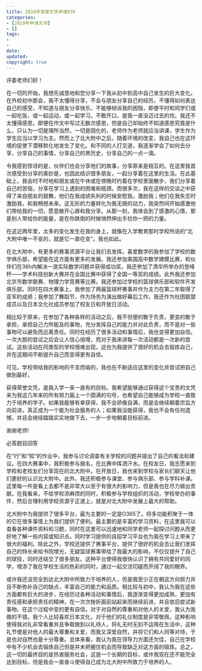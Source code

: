 ```yaml
---
title: 2019年荣誉文凭申请039
categories:
- [2019年申请文书]
- []
tags: 
- 
- 
date:
updated:
copyright: true
---
```



评委老师们好！

在一切的开始，我想先诚恳地和您分享一下我从初中到高中自己发生的巨大变化。在外校初中那会，我不太懂得分享，不会与朋友分享自己的经历，不懂得如何表达自己的感受，不知道与朋友分享快乐，不能够倾诉我的困恼，即便平时和同学们或一起吃饭，或一起运动，或一起学习。不敢开口，是我一直没迈过去的坎。我还不太懂得感恩，即便在作文中写过无数次感恩，但是自己却始终不知道感恩究竟是什么，只认为一切是理所当然，一切是固化的，老师作为老师就应当讲课，学生作为学生应当以学习为主。然而上了北大附中之后，随着环境的改变，我自己也在这环境的促使下潜移默化地发生了变化。和不同的人打交道，我逐渐学会了如何去分享，分享自己的事情，分享自己的黑历史，分享自己的一点一滴。
<!--more-->令我感到惊讶的是，伙伴们也会分享他们的故事，分享原来是相互的。在这里我首次感受到分享的美妙是，也因此结识很多朋友，一起分享着在这里的生活。在此基础上，我会时不时地和朋友或在午休或在傍晚时约着在学校里面散步，我们分享着自己的苦恼，分享在学习上遇到的困难和瓶颈。而很多次，我在这样的交谈之中获得了来自朋友的鼓舞，他们在我成绩失利的时候安慰我，激励我；他们在我失志时激励我，和我畅想未来。这无形的力量转化为我无限的动力，我突然间开始感激他们带给我的一切，愿意敞开心扉和我分享。从那一刻，我体会到了感激的心情，那是别人带给你的能量，是在你跌倒的时候悄然伸出手拉你一把的力量。

在这近两年里，太多的变化发生在我的身上，就像在入学教育那时学校所说的“北大附中唯一不变的，就是它一直在变”。我也如此。

在北大附中，有更多的赛事资源平台让我们去发挥。喜爱数学的我参加了学校的数学俱乐部，希望能在这方面有更多的发展。我还参加美国高中数学建模比赛，和伙伴们在36h内解决一道实际数学问题并获得成功奖。我还参加了清华所举办的登峰杯——学术科技创新大赛并在全国比赛中获得了全国一等奖的成绩。此外我还参加北京市数学联赛、物理力学竞赛等比赛。我还参加过学校的篮球俱乐部和软件开发俱乐部。同时在四大赛事上，我参加了两届篮球杯赛事并作为主力在第二年取得了亚军的成绩；我参加了舞蹈节，作为场务为演出做好幕后工作。我还作为社团联盟成员以及日本文化社成员参加了校友日和开放日活动。

相比较于原来，在参加了各种各样的活动之后，我不但便的敢于负责，更变的敢于承担，承担自己力所能及的事物，充分发挥自己的能力并对此负责，而不是对一些事物可以避免而远离责任。同时在经历了很多活动和事情后，我也变得更加自信。一次大胆的尝试之后会让人信心倍增，而对于我来讲每一次活动都是一次新的尝试。这些活动在同类型的学校很难出现，这也为我提供了很好的机会去锻炼自己，并在这期间不断提升自己而变得更有自信。

可见，学校带给我的影响的不言而喻的，我也在不断适应这里的变化并尝试把自己做到最好。

获得荣誉文凭，是我入学一来一直有的目标。我希望能够通过获得这个宝贵的文凭来为我这几年来的所有努力画上一个圆满的句号，也希望自己能够成为学校一直致力于培养的学子。如果我能够有幸获得，我不会骄傲自满，而是会继续朝着宗旨方向前进，真正成为一个能为社会服务的人；如果我没能获得，我也不会有任何遗憾，并且会继续踏踏实实地做下去，一步一步地朝着目标前进。

谢谢老师!


必答题目回答


在“行”和“知”的作业中，我参与讨论调查有关学校的问题并提出了自己的看法和建议。在四大赛事中，我积极参与报名，在比赛中挥洒汗水。在校友日，我志愿来到学校和老校友们分享现在的北大附中。在开放日，我也来到学校与家长们聊天让他们更好的认识北大附中。此外，我还积极参与课堂、参与俱乐部、参与学科补课。这里每一件是看上去都不是非常大以至于有很大的影响力，但是我也在尽力做出贡献。在我看来，不给学校添麻烦的同时，积极参与学校组织的活动，学校举办的事件，然后合理利用学校资源于正道上，就是对北大附中发展上最大的帮助。

北大附中为我提供了很多平台，最为主要的一定是O365了。将多功能积聚于一体的它在很多事情上为我们提供了便利。最主要的是丰富的学习资料，在这里我可以查看各种课件资料和习题，同时在这里可以迅速地和同学老师一起探讨问题从而更好地了解一些内容或知识点。同时学习提供的自招学习平台也为我在学习上带来了很大的福利。除此之外，学校还提供了赛事平台，提供了很好的机会去让我们发挥自己的特长来给书院增光，无疑篮球赛事带给了我最大的影响，不仅仅提升了自己的球技，同时还结交了很多朋友。这种平台使得我很快认识了拥有共同爱好的同学，增添了我在学校生活的色彩的同时，通过一起交流切磋而开阔了我的眼界。

或许我还没完全到达北大附中所致力于培养的人，但是我至少正在朝这方向努力并且不断弥补自己的缺点，丰富自己的能力和品质。相比较与初中，我认为我在这些方面都有巨大的进步，在经历过各种活动和事情后，我逐渐变得更加成熟，更加有责任感和承担责任的精神，在一次次挫折面前站起来而继续前进，并且依旧尝试新事物，在这个过程中变的更有自信。对于对自然的尊重和对他人的关爱，我认为我做的不错。我个人比较喜欢日本文化，对于他们的礼仪制度是非常敬佩，这种影响使得我对礼非常看重并且争取做到以礼待人，将礼无时无刻不运用在生活中，这种礼节便是对他人的最大尊重和关爱，而我又深爱自然，并将它们和人同等对待，于是也对自然也是十分尊重。总体来看，我认为我在领导力方面还欠佳，自己在学校中有不少机会去锻炼自己但是并未把握住机会而导致缺乏对这方面的锻炼。总之，这一切的最终目的是热衷服务社会，这是一个长期的目标，或许我现在还不能完全达到目标，但是我会一直奋斗使得自己成为北大附中所致力于培养的人。